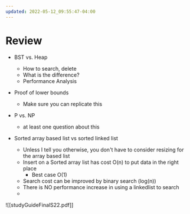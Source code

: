 ```yaml
---
updated: 2022-05-12_09:55:47-04:00
---
```


# Review
* BST vs. Heap
	* How to search, delete
	* What is the difference?
	* Performance Analysis
* Proof of lower bounds
	* Make sure you can replicate this
* P vs. NP
	* at least one question about this

* Sorted array based list vs sorted linked list
	* Unless I tell you otherwise, you don't have to consider resizing for the array based list
	* Insert on a Sorted array list has cost O(n) to put data in the right place
		* Best case O(1)
	* Search cost can be improved by binary search (log(n))
	* There is NO performance increase in using a linkedlist to search
	* 




![[studyGuideFinalS22.pdf]]
